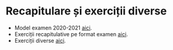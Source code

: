 # Recapitulare și exerciții diverse

- Model examen 2020-2021 [aici](examen.md).
- Exerciții recapitulative pe format examen [aici](recap.md).
- Exerciții diverse [aici](practice.md).
